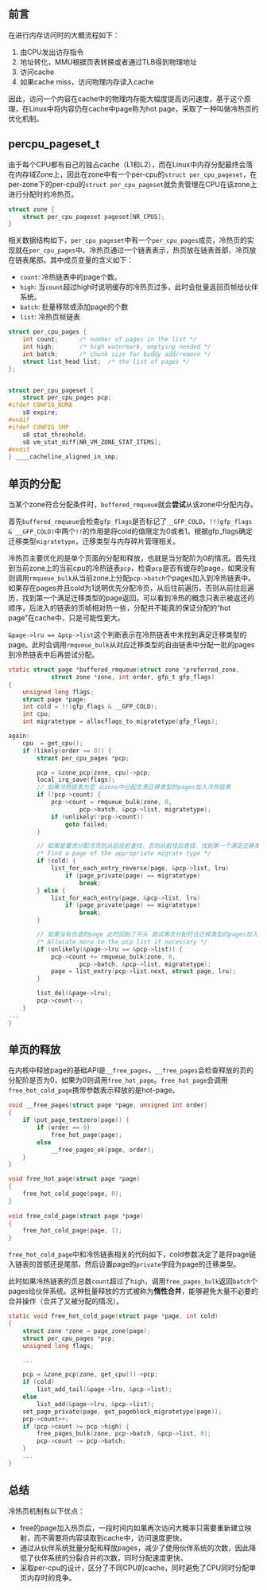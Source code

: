 <!-- # 冷热页机制 -->
## 前言

在进行内存访问时的大概流程如下：

1. 由CPU发出访存指令
2. 地址转化，MMU根据页表转换或者通过TLB得到物理地址
3. 访问cache
4. 如果cache miss，访问物理内存读入cache

因此，访问一个内容在cache中的物理内存能大幅度提高访问速度，基于这个原理，在Linux中将内容仍在cache中page称为hot page，采取了一种叫做冷热页的优化机制。

## percpu_pageset_t

由于每个CPU都有自己的独占cache（L1和L2），而在Linux中内存分配最终会落在内存域Zone上，因此在zone中有一个per-cpu的`struct per_cpu_pageset`，在per-zone下的per-cpu的`struct per_cpu_pageset`就负责管理在CPU在该zone上进行分配时的冷热页。

```c
struct zone {
    struct per_cpu_pageset pageset[NR_CPUS];
}
```

相关数据结构如下，`per_cpu_pageset`中有一个`per_cpu_pages`成员，冷热页的实现就在`per_cpu_pages`中。冷热页通过一个链表表示，热页放在链表首部，冷页放在链表尾部。其中成员变量的含义如下：

- `count`: 冷热链表中的page个数。
- `high`: 当`count`超过high时说明缓存的冷热页过多，此时会批量返回页帧给伙伴系统。
- `batch`: 批量移除或添加page的个数
- `list`: 冷热页帧链表

```c
struct per_cpu_pages {
    int count;		/* number of pages in the list */
    int high;		/* high watermark, emptying needed */
    int batch;		/* chunk size for buddy add/remove */
    struct list_head list;	/* the list of pages */
};


struct per_cpu_pageset {
    struct per_cpu_pages pcp;
#ifdef CONFIG_NUMA
    s8 expire;
#endif
#ifdef CONFIG_SMP
    s8 stat_threshold;
    s8 vm_stat_diff[NR_VM_ZONE_STAT_ITEMS];
#endif
} ____cacheline_aligned_in_smp;

```

## 单页的分配

当某个zone符合分配条件时，`buffered_rmqueue`就会**尝试**从该zone中分配内存。

首先`buffered_rmqueue`会检查`gfp_flags`是否标记了`__GFP_COLD`，`!!(gfp_flags & __GFP_COLD)`中两个`!!`的作用是将cold的值限定为0或者1。根据gfp_flags确定迁移类型`migratetype`，迁移类型与内存碎片管理相关。

冷热页主要优化的是单个页面的分配和释放，也就是当分配阶为0的情况。首先找到当前zone上的当前cpu的冷热链表`pcp`，检查`pcp`是否有缓存的page，如果没有则调用`rmqueue_bulk`从当前zone上分配`pcp->batch`个pages加入到冷热链表中。如果存在pages并且cold为1说明优先分配冷页，从后往前遍历，否则从前往后遍历，找到第一个满足迁移类型的page返回，可以看到冷热的概念只表示被返还的顺序，后进入的链表的页帧相对热一些，分配并不能真的保证分配的“hot page”在cache中，只是可能性更大。

`&page->lru == &pcp->list`这个判断表示在冷热链表中未找到满足迁移类型的page。此时会调用`rmqueue_bulk`从对应迁移类型的自由链表中分配一批的pages到冷热链表中后再尝试分配。

```c
static struct page *buffered_rmqueue(struct zone *preferred_zone,
            struct zone *zone, int order, gfp_t gfp_flags)
{
    unsigned long flags;
    struct page *page;
    int cold = !!(gfp_flags & __GFP_COLD);
    int cpu;
    int migratetype = allocflags_to_migratetype(gfp_flags);

again:
    cpu  = get_cpu();
    if (likely(order == 0)) {
        struct per_cpu_pages *pcp;

        pcp = &zone_pcp(zone, cpu)->pcp;
        local_irq_save(flags);
        // 如果冷热链表为空 从zone中分配负责迁移类型的pages加入冷热链表
        if (!pcp->count) {
            pcp->count = rmqueue_bulk(zone, 0,
                    pcp->batch, &pcp->list, migratetype);
            if (unlikely(!pcp->count))
                goto failed;
        }

        // 如果是要求分配冷页则从后往前查找，否则从前往后查找，找到第一个满足迁移类型的page
        /* Find a page of the appropriate migrate type */
        if (cold) {
            list_for_each_entry_reverse(page, &pcp->list, lru)
                if (page_private(page) == migratetype)
                    break;
        } else {
            list_for_each_entry(page, &pcp->list, lru)
                if (page_private(page) == migratetype)
                    break;
        }

        // 如果没有合适的page 此时回到了开头 尝试再次分配符合迁移类型的pages加入列表后从链表中分配page
        /* Allocate more to the pcp list if necessary */
        if (unlikely(&page->lru == &pcp->list)) {
            pcp->count += rmqueue_bulk(zone, 0,
                    pcp->batch, &pcp->list, migratetype);
            page = list_entry(pcp->list.next, struct page, lru);
        }

        list_del(&page->lru);
        pcp->count--;
    } 
...
}
```

## 单页的释放

在内核中释放page的基础API是`__free_pages`，`__free_pages`会检查释放的页的分配阶是否为0，如果为0则调用`free_hot_page`。`free_hot_page`会调用`free_hot_cold_page`携带参数表示释放的是hot-page。

```c
void __free_pages(struct page *page, unsigned int order)
{
    if (put_page_testzero(page)) {
        if (order == 0)
            free_hot_page(page);
        else
            __free_pages_ok(page, order);
    }
}

void free_hot_page(struct page *page)
{
    free_hot_cold_page(page, 0);
}
    
void free_cold_page(struct page *page)
{
    free_hot_cold_page(page, 1);
}

```

`free_hot_cold_page`中和冷热链表相关的代码如下，cold参数决定了是将page链入链表的首部还是尾部，然后设置page的`private`字段为page的迁移类型。

此时如果冷热链表的页总数`count`超过了`high`，调用`free_pages_bulk`返回`batch`个pages给伙伴系统。这种批量释放的方式被称为**惰性合并**，能够避免大量不必要的合并操作（合并了又被分配的情况）。

```c
static void free_hot_cold_page(struct page *page, int cold)
{
    struct zone *zone = page_zone(page);
    struct per_cpu_pages *pcp;
    unsigned long flags;

    ...

    pcp = &zone_pcp(zone, get_cpu())->pcp;
    if (cold)
        list_add_tail(&page->lru, &pcp->list);
    else
        list_add(&page->lru, &pcp->list);
    set_page_private(page, get_pageblock_migratetype(page));
    pcp->count++;
    if (pcp->count >= pcp->high) {
        free_pages_bulk(zone, pcp->batch, &pcp->list, 0);
        pcp->count -= pcp->batch;
    }
    ...
}
```

## 总结

冷热页机制有以下优点：

- free的page加入热页后，一段时间内如果再次访问大概率只需要重新建立映射，而不需要将内容读取到cache中，访问速度更快。
- 通过从伙伴系统批量分配和释放pages，减少了使用伙伴系统的次数，因此降低了伙伴系统的分裂合并的次数，同时分配速度更快。
- 采取per-cpu的设计，区分了不同CPU的cache，同时避免了CPU同时分配单页内存时的竞争。
